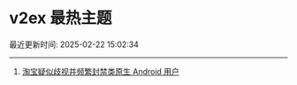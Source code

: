 # v2ex 最热主题

最近更新时间: 2025-02-22 15:02:34

--- 
1. [淘宝疑似歧视并频繁封禁类原生 Android 用户](https://www.v2ex.com/t/1113414) 

